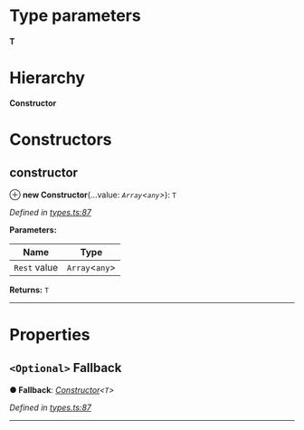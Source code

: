 

# Type parameters
#### T 
# Hierarchy

**Constructor**

# Constructors

<a id="constructor"></a>

##  constructor

⊕ **new Constructor**(...value: *`Array`<`any`>*): `T`

*Defined in [types.ts:87](https://github.com/polkadot-js/api/blob/6ee5799/packages/types/src/types.ts#L87)*

**Parameters:**

| Name | Type |
| ------ | ------ |
| `Rest` value | `Array`<`any`> |

**Returns:** `T`

___

# Properties

<a id="fallback"></a>

## `<Optional>` Fallback

**● Fallback**: *[Constructor](_types_.constructor.md)<`T`>*

*Defined in [types.ts:87](https://github.com/polkadot-js/api/blob/6ee5799/packages/types/src/types.ts#L87)*

___

